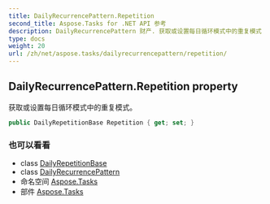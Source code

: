 ```yaml
---
title: DailyRecurrencePattern.Repetition
second_title: Aspose.Tasks for .NET API 参考
description: DailyRecurrencePattern 财产. 获取或设置每日循环模式中的重复模式
type: docs
weight: 20
url: /zh/net/aspose.tasks/dailyrecurrencepattern/repetition/
---
```

## DailyRecurrencePattern.Repetition property

获取或设置每日循环模式中的重复模式。

```csharp
public DailyRepetitionBase Repetition { get; set; }
```

### 也可以看看

* class [DailyRepetitionBase](../../dailyrepetitionbase/)
* class [DailyRecurrencePattern](../)
* 命名空间 [Aspose.Tasks](../../dailyrecurrencepattern/)
* 部件 [Aspose.Tasks](../../../)


